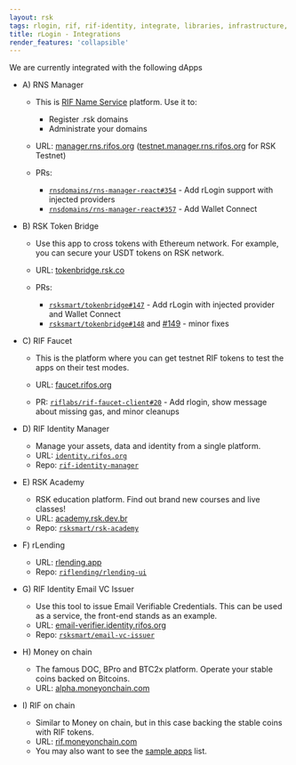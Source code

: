 ```yaml
---
layout: rsk
tags: rlogin, rif, rif-identity, integrate, libraries, infrastructure, mobile, protocols, mvp, design, rbtc, defi, decentralized, quick-start, guides, tutorial, networks, dapps, tools, rsk, ethereum, smart-contracts, install, get-started, how-to, mainnet, testnet, contracts, wallets, web3, crypto
title: rLogin - Integrations
render_features: 'collapsible'
---
```


We are currently integrated with the following dApps

[](#top "collapsible")
- A) RNS Manager
  * This is [RIF Name Service](/rif/rns) platform. Use it to:
    - Register .rsk domains
    - Administrate your domains

  * URL: [manager.rns.rifos.org](https://manager.rns.rifos.org/) ([testnet.manager.rns.rifos.org](https://testnet.manager.rns.rifos.org/) for RSK Testnet)

  * PRs:
    - [`rnsdomains/rns-manager-react#354`](https://github.com/rnsdomains/rns-manager-react/pull/354) - Add rLogin support with injected providers
    - [`rnsdomains/rns-manager-react#357`](https://github.com/rnsdomains/rns-manager-react/pull/357) - Add Wallet Connect

- B) RSK Token Bridge
  * Use this app to cross tokens with Ethereum network. For example, you can secure your USDT tokens on RSK network.

  * URL: [tokenbridge.rsk.co](https://tokenbridge.rsk.co/)

  * PRs:
    - [`rsksmart/tokenbridge#147`](https://github.com/rsksmart/tokenbridge/pull/147) - Add rLogin with injected provider and Wallet Connect
    - [`rsksmart/tokenbridge#148`](https://github.com/rsksmart/tokenbridge/pull/148) and [#149](https://github.com/rsksmart/tokenbridge/pull/149) - minor fixes

- C) RIF Faucet
  * This is the platform where you can get testnet RIF tokens to test the apps on their test modes.

  * URL: [faucet.rifos.org](https://faucet.rifos.org/)

  * PR: [`riflabs/rif-faucet-client#20`](https://github.com/riflabs/rif-faucet-client/pull/20) - Add rlogin, show message about missing gas, and minor cleanups

- D) RIF Identity Manager
  * Manage your assets, data and identity from a single platform.
  * URL: [`identity.rifos.org`](https://identity.rifos.org/)
  * Repo: [`rif-identity-manager`](https://github.com/rsksmart/rif-identity-manager)

- E) RSK Academy
  * RSK education platform. Find out brand new courses and live classes!
  * URL: [academy.rsk.dev.br](https://academy.rsk.dev.br/)
  * Repo: [`rsksmart/rsk-academy`](https://github.com/rsksmart/rsk-academy)

- F) rLending
  * URL: [rlending.app](https://rlending.app/)
  * Repo: [`riflending/rlending-ui`](https://github.com/riflending/rlending-ui)

- G) RIF Identity Email VC Issuer
  * Use this tool to issue Email Verifiable Credentials. This can be used as a service, the front-end stands as an example.
  * URL: [email-verifier.identity.rifos.org](https://email-verifier.identity.rifos.org/)
  * Repo: [`rsksmart/email-vc-issuer`](https://github.com/rsksmart/email-vc-issuer)

- H) Money on chain
  * The famous DOC, BPro and BTC2x platform. Operate your stable coins backed on Bitcoins.
  * URL: [alpha.moneyonchain.com](https://alpha.moneyonchain.com/)

- I) RIF on chain
  * Similar to Money on chain, but in this case backing the stable coins with RIF tokens.
  * URL: [rif.moneyonchain.com](https://rif.moneyonchain.com/)
  * You may also want to see the [sample apps](/rif/rlogin/samples) list.
